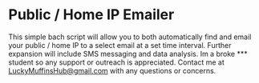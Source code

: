 # Public / Home IP Emailer
This simple bach script will allow you to both automatically find and email your public / home IP to a select email at a set time interval. 
Further expansion will include SMS messaging and data analysis. 
Im a broke *** student so any support or outreach is appreciated.
Contact me at LuckyMuffinsHub@gmail.com with any questions or concerns.



